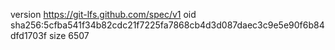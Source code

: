 version https://git-lfs.github.com/spec/v1
oid sha256:5cfba541f34b82cdc21f7225fa7868cb4d3d087daec3c9e5e90f6b84dfd1703f
size 6507
